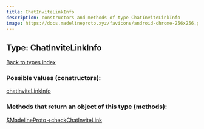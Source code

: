 ```yaml
---
title: ChatInviteLinkInfo
description: constructors and methods of type ChatInviteLinkInfo
image: https://docs.madelineproto.xyz/favicons/android-chrome-256x256.png
---
```

## Type: ChatInviteLinkInfo  
[Back to types index](index.md)



### Possible values (constructors):

[chatInviteLinkInfo](../constructors/chatInviteLinkInfo.md)  



### Methods that return an object of this type (methods):

[$MadelineProto->checkChatInviteLink](../methods/checkChatInviteLink.md)  



